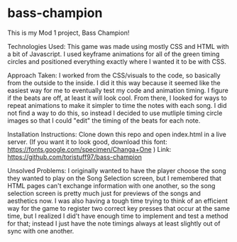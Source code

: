 # bass-champion
This is my Mod 1 project, Bass Champion!

Technologies Used: This game was made using mostly CSS and HTML with a bit of Javascript. I used keyframe animations for all of the green timing circles and positioned everything exactly where I wanted it to be with CSS. 

Approach Taken: I worked from the CSS/visuals to the code, so basically from the outside to the inside. I did it this way because it seemed like the easiest way for me to eventually test my code and animation timing. I figure if the beats are off, at least it will look cool. From there, I looked for ways to repeat animations to make it simpler to time the notes with each song. I did not find a way to do this, so instead I decided to use mutliple timing circle images so that I could "edit" the timing of the beats for each note. 

Installation Instructions: 
Clone down this repo and open index.html in a live server.
(If you want it to look good, download this font: https://fonts.google.com/specimen/Changa+One )
Link: https://github.com/toristuff97/bass-champion

Unsolved Problems: I originally wanted to have the player choose the song they wanted to play on the Song Selection screen, but I remembered that HTML pages can't exchange information with one another, so the song selection screen is pretty much just for previews of the songs and aesthetics now. I was also having a tough time trying to think of an efficient way for the game to register two correct key presses that occur at the same time, but I realized I did't have enough time to implement and test a method for that; instead I just have the note timings always at least slightly out of sync with one another.
